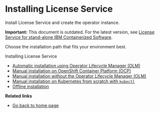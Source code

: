 # Installing License Service

Install License Service and create the operator instance.

**Important:** This document is outdated. For the latest version, see [License Service for stand-alone IBM Containerized Software](https://ibm.biz/license_service4containers).

Choose the installation path that fits your environment best.

Installing License Service

- [Automatic installation using Operator Lifecycle Manager (OLM)](Automatic_installation.md)
- [Manual installation on OpenShift Container Platform (OCP)](Install_on_OCP.md)
- [Manual installation without the Operator Lifecycle Manager (OLM)](Install_without_OLM.md)
- [Manual installation on Kubernetes from scratch with `kubectl`](Install_from_scratch.md)
- [Offline installation](Install_offline.md)

<b>Related links</b>

- [Go back to home page](../License_Service_main.md#documentation)
